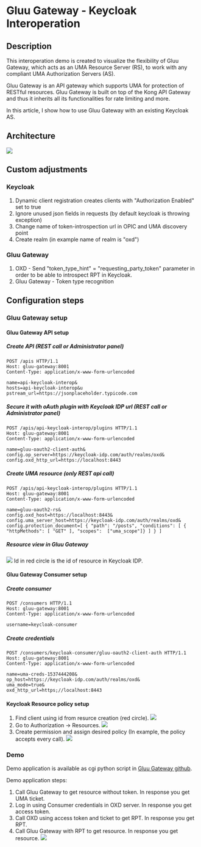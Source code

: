 # Gluu Gateway - Keycloak Interoperation

## Description
This interoperation demo is created to visualize the flexibility of Gluu Gateway, which acts as an UMA Resource Server (RS), to work with any compliant UMA Authorization Servers (AS). 

Gluu Gateway is an API gateway which supports UMA for protection of RESTful resources. Gluu Gateway is built on top of the Kong API Gateway and thus it inherits all its functionalities for rate limiting and more.  
 
In this article, I show how to use Gluu Gateway with an existing Keycloak AS.

## Architecture
![](interop.png)

## Custom adjustments

### Keycloak
1. Dynamic client registration creates clients with "Authorization Enabled" set to true
2. Ignore unused json fields in requests (by default keycloak is throwing exception)
3. Change name of token-introspection url in OPIC and UMA discovery point
4. Create realm (in example name of realm is "oxd")

### Gluu Gateway
1. OXD - Send "token_type_hint" = "requesting_party_token" parameter in order to be able to introspect RPT in Keycloak.
2. Gluu Gateway - Token type recognition

## Configuration steps
### Gluu Gateway setup

#### Gluu Gateway API setup
##### Create API (REST call or Administrator panel)
```aidl
POST /apis HTTP/1.1
Host: gluu-gateway:8001
Content-Type: application/x-www-form-urlencoded

name=api-keycloak-interop&
hosts=api-keycloak-interop&u
pstream_url=https://jsonplaceholder.typicode.com
```

##### Secure it with oAuth plugin with Keycloak IDP url (REST call or Administrator panel)
```aidl
POST /apis/api-keycloak-interop/plugins HTTP/1.1
Host: gluu-gateway:8001
Content-Type: application/x-www-form-urlencoded

name=gluu-oauth2-client-auth&
config.op_server=https://keycloak-idp.com/auth/realms/oxd&
config.oxd_http_url=https://localhost:8443
```

##### Create UMA resource (only REST api call)
```aidl
POST /apis/api-keycloak-interop/plugins HTTP/1.1
Host: gluu-gateway:8001
Content-Type: application/x-www-form-urlencoded

name=gluu-oauth2-rs&
config.oxd_host=https://localhost:8443&
config.uma_server_host=https://keycloak-idp.com/auth/realms/oxd&
config.protection_document=[ { "path": "/posts", "conditions": [ { "httpMethods": [ "GET" ], "scopes":  ["uma_scope"]} ] } ]
```

##### Resource view in Gluu Gateway
![](keycloak-GG-resource.png)
Id in red circle is the id of resource in Keycloak IDP.

#### Gluu Gateway Consumer setup
##### Create consumer
```aidl
POST /consumers HTTP/1.1
Host: gluu-gateway:8001
Content-Type: application/x-www-form-urlencoded

username=keycloak-consumer
```

##### Create credentials
```aidl
POST /consumers/keycloak-consumer/gluu-oauth2-client-auth HTTP/1.1
Host: gluu-gateway:8001
Content-Type: application/x-www-form-urlencoded

name=uma-creds-1537444208&
op_host=https://keycloak-idp.com/auth/realms/oxd&
uma_mode=true&
oxd_http_url=https;//localhost:8443
```

#### Keycloak Resource policy setup
1. Find client using id from resurce creation (red circle).
![](keycloak-GG-rp-client.png)
2. Go to Authorization -> Resources.
![](keycloak-GG-resource-config.png)
3. Create permission and assign desired policy (In example, the policy accepts every call).
![](keycloak_grant-policy.png)


### Demo
Demo application is available as cgi python script in [Gluu Gateway github](https://github.com/GluuFederation/gluu-gateway/tree/master/gg-demo).

Demo application steps:
1. Call Gluu Gateway to get resource without token. In response you get UMA ticket.
2. Log in using Consumer credentials in OXD server. In response you get access token.
3. Call OXD using access token and ticket to get RPT. In response you get RPT.
4. Call Gluu Gateway with RPT to get resource. In response you get resource.
![](gg-keycloak-test.png)
